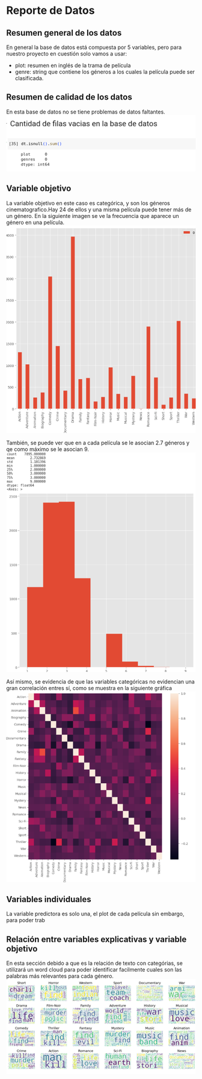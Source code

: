 # Reporte de Datos

## Resumen general de los datos

En general la base de datos está compuesta por 5 variables, pero para nuestro proyecto en cuestión solo vamos a usar:
 - plot: resumen en inglés de la trama de película
 - genre: string que contiene los géneros a los cuales la película puede ser clasificada.

## Resumen de calidad de los datos

En esta base de datos no se tiene problemas de datos faltantes.
![nullrows](images/nullrows.png)

## Variable objetivo

La variable objetivo en este caso es categórica, y son los géneros cinematografico.Hay 24 de ellos y una misma película puede tener más de un género. En la siguiente imagen se ve la frecuencia que aparece un género en una película.
![hist_gen](images/hist_gen.png) 

También, se puede ver que en a cada película se le asocian 2.7 géneros y qe como máximo se le asocian 9.
![hist_gen_film](images/hist_gen_film.png) 

Así mismo, se evidencia de que las variables categóricas no evidencian una gran correlación entres sí, como se muestra en la siguiente gráfica
![correlation](images/correlation.png) 

## Variables individuales

La variable predictora es solo una, el plot de cada película sin embargo, para poder trab


## Relación entre variables explicativas y variable objetivo

En esta sección debido a que es la relación de texto con categórias, se utilizará un word cloud para poder identificar facilmente cuales son las palabras más relevantes para cada género.
![wordcloud](images/wordcloud.png) 
